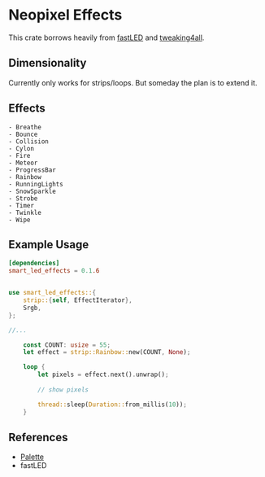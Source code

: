 # Neopixel Effects

This crate borrows heavily from [fastLED](https://github.com/FastLED/FastLED) and [tweaking4all](https://www.tweaking4all.com/hardware/arduino/adruino-led-strip-effects/).

## Dimensionality

Currently only works for strips/loops. But someday the plan is to extend it.

## Effects

    - Breathe
    - Bounce
    - Collision
    - Cylon
    - Fire
    - Meteor
    - ProgressBar
    - Rainbow
    - RunningLights
    - SnowSparkle
    - Strobe
    - Timer
    - Twinkle
    - Wipe

## Example Usage

```toml
[dependencies]
smart_led_effects = 0.1.6

```

```rust

use smart_led_effects::{
    strip::{self, EffectIterator},
    Srgb,
};

//...

    const COUNT: usize = 55;
    let effect = strip::Rainbow::new(COUNT, None);

    loop {
        let pixels = effect.next().unwrap();
    
        // show pixels

        thread::sleep(Duration::from_millis(10));
    }


```

## References

 - [Palette](https://crates.io/crates/palette)
 - fastLED



